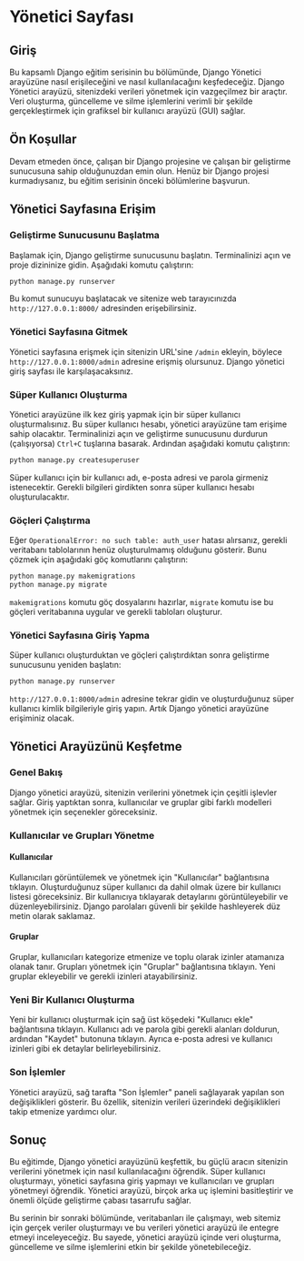 # Yönetici Sayfası

## Giriş

Bu kapsamlı Django eğitim serisinin bu bölümünde, Django Yönetici arayüzüne nasıl erişileceğini ve nasıl kullanılacağını keşfedeceğiz. Django Yönetici arayüzü, sitenizdeki verileri yönetmek için vazgeçilmez bir araçtır. Veri oluşturma, güncelleme ve silme işlemlerini verimli bir şekilde gerçekleştirmek için grafiksel bir kullanıcı arayüzü (GUI) sağlar.

## Ön Koşullar

Devam etmeden önce, çalışan bir Django projesine ve çalışan bir geliştirme sunucusuna sahip olduğunuzdan emin olun. Henüz bir Django projesi kurmadıysanız, bu eğitim serisinin önceki bölümlerine başvurun.

## Yönetici Sayfasına Erişim

### Geliştirme Sunucusunu Başlatma

Başlamak için, Django geliştirme sunucusunu başlatın. Terminalinizi açın ve proje dizininize gidin. Aşağıdaki komutu çalıştırın:

```bash
python manage.py runserver
```

Bu komut sunucuyu başlatacak ve sitenize web tarayıcınızda `http://127.0.0.1:8000/` adresinden erişebilirsiniz.

### Yönetici Sayfasına Gitmek

Yönetici sayfasına erişmek için sitenizin URL'sine `/admin` ekleyin, böylece `http://127.0.0.1:8000/admin` adresine erişmiş olursunuz. Django yönetici giriş sayfası ile karşılaşacaksınız.

### Süper Kullanıcı Oluşturma

Yönetici arayüzüne ilk kez giriş yapmak için bir süper kullanıcı oluşturmalısınız. Bu süper kullanıcı hesabı, yönetici arayüzüne tam erişime sahip olacaktır. Terminalinizi açın ve geliştirme sunucusunu durdurun (çalışıyorsa) `Ctrl+C` tuşlarına basarak. Ardından aşağıdaki komutu çalıştırın:

```bash
python manage.py createsuperuser
```

Süper kullanıcı için bir kullanıcı adı, e-posta adresi ve parola girmeniz istenecektir. Gerekli bilgileri girdikten sonra süper kullanıcı hesabı oluşturulacaktır.

### Göçleri Çalıştırma

Eğer `OperationalError: no such table: auth_user` hatası alırsanız, gerekli veritabanı tablolarının henüz oluşturulmamış olduğunu gösterir. Bunu çözmek için aşağıdaki göç komutlarını çalıştırın:

```bash
python manage.py makemigrations
python manage.py migrate
```

`makemigrations` komutu göç dosyalarını hazırlar, `migrate` komutu ise bu göçleri veritabanına uygular ve gerekli tabloları oluşturur.

### Yönetici Sayfasına Giriş Yapma

Süper kullanıcı oluşturduktan ve göçleri çalıştırdıktan sonra geliştirme sunucusunu yeniden başlatın:

```bash
python manage.py runserver
```

`http://127.0.0.1:8000/admin` adresine tekrar gidin ve oluşturduğunuz süper kullanıcı kimlik bilgileriyle giriş yapın. Artık Django yönetici arayüzüne erişiminiz olacak.

## Yönetici Arayüzünü Keşfetme

### Genel Bakış

Django yönetici arayüzü, sitenizin verilerini yönetmek için çeşitli işlevler sağlar. Giriş yaptıktan sonra, kullanıcılar ve gruplar gibi farklı modelleri yönetmek için seçenekler göreceksiniz.

### Kullanıcılar ve Grupları Yönetme

#### Kullanıcılar

Kullanıcıları görüntülemek ve yönetmek için "Kullanıcılar" bağlantısına tıklayın. Oluşturduğunuz süper kullanıcı da dahil olmak üzere bir kullanıcı listesi göreceksiniz. Bir kullanıcıya tıklayarak detaylarını görüntüleyebilir ve düzenleyebilirsiniz. Django parolaları güvenli bir şekilde hashleyerek düz metin olarak saklamaz.

#### Gruplar

Gruplar, kullanıcıları kategorize etmenize ve toplu olarak izinler atamanıza olanak tanır. Grupları yönetmek için "Gruplar" bağlantısına tıklayın. Yeni gruplar ekleyebilir ve gerekli izinleri atayabilirsiniz.

### Yeni Bir Kullanıcı Oluşturma

Yeni bir kullanıcı oluşturmak için sağ üst köşedeki "Kullanıcı ekle" bağlantısına tıklayın. Kullanıcı adı ve parola gibi gerekli alanları doldurun, ardından "Kaydet" butonuna tıklayın. Ayrıca e-posta adresi ve kullanıcı izinleri gibi ek detaylar belirleyebilirsiniz.

### Son İşlemler

Yönetici arayüzü, sağ tarafta "Son İşlemler" paneli sağlayarak yapılan son değişiklikleri gösterir. Bu özellik, sitenizin verileri üzerindeki değişiklikleri takip etmenize yardımcı olur.

## Sonuç

Bu eğitimde, Django yönetici arayüzünü keşfettik, bu güçlü aracın sitenizin verilerini yönetmek için nasıl kullanılacağını öğrendik. Süper kullanıcı oluşturmayı, yönetici sayfasına giriş yapmayı ve kullanıcıları ve grupları yönetmeyi öğrendik. Yönetici arayüzü, birçok arka uç işlemini basitleştirir ve önemli ölçüde geliştirme çabası tasarrufu sağlar.

Bu serinin bir sonraki bölümünde, veritabanları ile çalışmayı, web sitemiz için gerçek veriler oluşturmayı ve bu verileri yönetici arayüzü ile entegre etmeyi inceleyeceğiz. Bu sayede, yönetici arayüzü içinde veri oluşturma, güncelleme ve silme işlemlerini etkin bir şekilde yönetebileceğiz.

